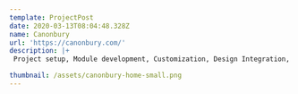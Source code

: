 ```yaml
---
template: ProjectPost
date: 2020-03-13T08:04:48.328Z
name: Canonbury
url: 'https://canonbury.com/'
description: |+
 Project setup, Module development, Customization, Design Integration, Maintenance

thumbnail: /assets/canonbury-home-small.png
---
```


